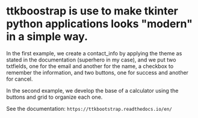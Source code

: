 # ttkboostrap is use to make tkinter python applications looks "modern" in a simple way.
In the first example, we create a contact_info by applying the theme as stated in the documentation (superhero in my case), and we put two txtfields, one for the email and another for the name, a checkbox to remember the information, and two buttons, one for success and another for cancel.

In the second example, we develop the base of a calculator using the buttons and grid to organize each one.

See the documentation:
`https://ttkbootstrap.readthedocs.io/en/`

